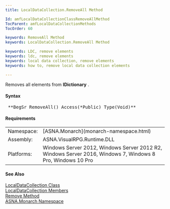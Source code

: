 ```yaml
---
title: LocalDataCollection.RemoveAll Method

Id: amfLocalDataCollectionClassRemoveAllMethod
TocParent: amfLocalDataCollectionMethods
TocOrder: 60

keywords: RemoveAll Method
keywords: LocalDataCollection.RemoveAll Method

keywords: LDC, remove elements
keywords: ldc, remove elements
keywords: local data collection, remove elements
keywords: how to, remove local data collection elements

---
```


Removes all elements from **IDictionary** .
<!-- start -->

#### Syntax
<pre class="prettyprint"> **BegSr RemoveAll() Access(*Public) Type(Void)**       </pre>

<!-- start -->

#### Requirements
<table class="dttable" cellspacing="0" cellpadding="4" width="60%">
           <colgroup>
            <col width="15%" style="font-weight:bold" />
            <col width="85%" />
          </colgroup>
          <tr>
            <td>Namespace:</td>
            <td>[ASNA.Monarch](monarch-namespace.html) </td>
          </tr>
          <tr>
            <td>Assembly:</td>
            <td>ASNA.VisualRPG.Runtime.DLL</td>
          </tr>
         <tr>
            <td>Platforms:</td>
            <td> Windows Server 2012, Windows Server 2012 R2, Windows Server 2016, Windows 7, Windows 8 Pro, Windows 10 Pro</td>
         </tr>
</table>

<!-- end -->

#### See Also
[ LocalDataCollection Class](local-data-collection-class.html) <br /> [ LocalDataCollection Members](local-data-collection-members.html) <br /> [Remove Method](local-data-collection-class-remove-method.html) <br /> [ASNA.Monarch Namespace](monarch-namespace.html) 
